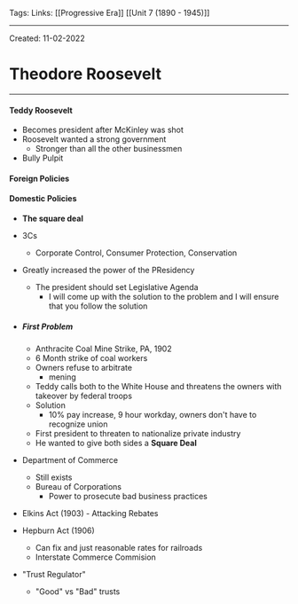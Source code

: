 Tags:
Links: [[Progressive Era]] [[Unit 7 (1890 - 1945)]]

---
Created: 11-02-2022
# Theodore Roosevelt
---

#### Teddy Roosevelt
- Becomes president after McKinley was shot
- Roosevelt wanted a strong government
	- Stronger than all the other businessmen
- Bully Pulpit

#### Foreign Policies

#### Domestic Policies
- **The square deal**
- 3Cs
	- Corporate Control, Consumer Protection, Conservation
- Greatly increased the power of the PResidency
	- The president should set Legislative Agenda
		- I will come up with the solution to the problem and I will ensure that you follow the solution

- ##### First Problem
	- Anthracite Coal Mine Strike, PA, 1902
	- 6 Month strike of coal workers
	- Owners refuse to arbitrate
		- mening
	- Teddy calls both to the White House and threatens the owners with takeover by federal troops
	- Solution 
		- 10% pay increase, 9 hour workday, owners don't have to recognize union
	- First president to threaten to nationalize private industry
	- He wanted to give both sides a **Square Deal**

- Department of Commerce
	- Still exists
	- Bureau of Corporations
		- Power to prosecute bad business practices
- Elkins Act (1903) - Attacking Rebates
- Hepburn Act (1906)
	- Can fix and just reasonable rates for railroads
	- Interstate Commerce Commision
- "Trust Regulator"
	- "Good" vs "Bad" trusts
